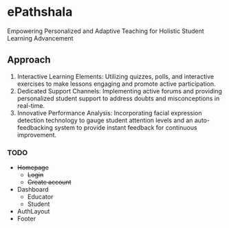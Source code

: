 # ePathshala

Empowering Personalized and Adaptive Teaching for Holistic Student Learning Advancement

## Approach

1. Interactive Learning Elements: Utilizing quizzes, polls, and interactive exercises to make lessons engaging and promote active participation.
2. Dedicated Support Channels: Implementing active forums and providing personalized student support to address doubts and misconceptions in real-time.
3. Innovative Performance Analysis: Incorporating facial expression detection technology to gauge student attention levels and an auto-feedbacking system to provide instant feedback for continuous improvement.

### TODO

- ~~Homepage~~
  - ~~Login~~
  - ~~Create account~~
- Dashboard
  - Educator
  - Student
- AuthLayout
- Footer
